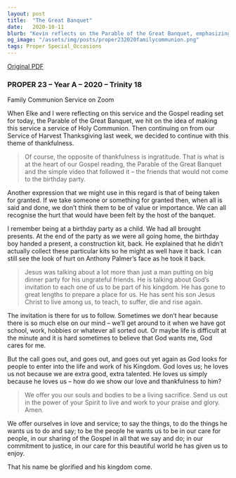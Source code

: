 ```yaml
---
layout: post
title:  "The Great Banquet"
date:   2020-10-11
blurb: "Kevin reflects on the Parable of the Great Banquet, emphasizing the themes of thankfulness and the pain of ingratitude. He draws parallels between the parable and our own experiences of being taken for granted. The sermon concludes with a call to respond to God's invitation to be part of His kingdom, to offer ourselves in love and service, and to live to His praise and glory."
og_image: "/assets/img/posts/proper232020familycommunion.png"
tags: Proper Special_Occasions
---
```

[Original PDF](/assets/pdf/proper232020familycommunion.pdf)    
### PROPER 23 – Year A – 2020 – Trinity 18

Family Communion Service on Zoom

When Elke and I were reflecting on this service and the Gospel reading set for today, the Parable of the Great Banquet, we hit on the idea of making this service a service of Holy Communion. Then continuing on from our Service of Harvest Thanksgiving last week, we decided to continue with this theme of thankfulness.

> Of course, the opposite of thankfulness is ingratitude. That is what is at the heart of our Gospel reading, the Parable of the Great Banquet and the simple video that followed it – the friends that would not come to the birthday party.

Another expression that we might use in this regard is that of being taken for granted. If we take someone or something for granted then, when all is said and done, we don’t think them to be of value or importance. We can all recognise the hurt that would have been felt by the host of the banquet.

I remember being at a birthday party as a child. We had all brought presents. At the end of the party as we were all going home, the birthday boy handed a present, a construction kit, back. He explained that he didn’t actually collect these particular kits so he might as well have it back. I can still see the look of hurt on Anthony Palmer’s face as he took it back.

> Jesus was talking about a lot more than just a man putting on big dinner party for his ungrateful friends. He is talking about God’s invitation to each one of us to be part of his kingdom. He has gone to great lengths to prepare a place for us. He has sent his son Jesus Christ to live among us, to teach, to suffer, die and rise again.

The invitation is there for us to follow. Sometimes we don’t hear because there is so much else on our mind – we’ll get around to it when we have got school, work, hobbies or whatever all sorted out. Or maybe life is difficult at the minute and it is hard sometimes to believe that God wants me, God cares for me.

But the call goes out, and goes out, and goes out yet again as God looks for people to enter into the life and work of his Kingdom. God loves us; he loves us not because we are extra good, extra talented. He loves us simply because he loves us – how do we show our love and thankfulness to him?

> We offer you our souls and bodies to be a living sacrifice.
Send us out in the power of your Spirit to live and work to your praise and glory. Amen.

We offer ourselves in love and service; to say the things, to do the things he wants us to do and say; to be the people he wants us to be in our care for people, in our sharing of the Gospel in all that we say and do; in our commitment to justice, in our care for this beautiful world he has given us to enjoy.

That his name be glorified and his kingdom come.
